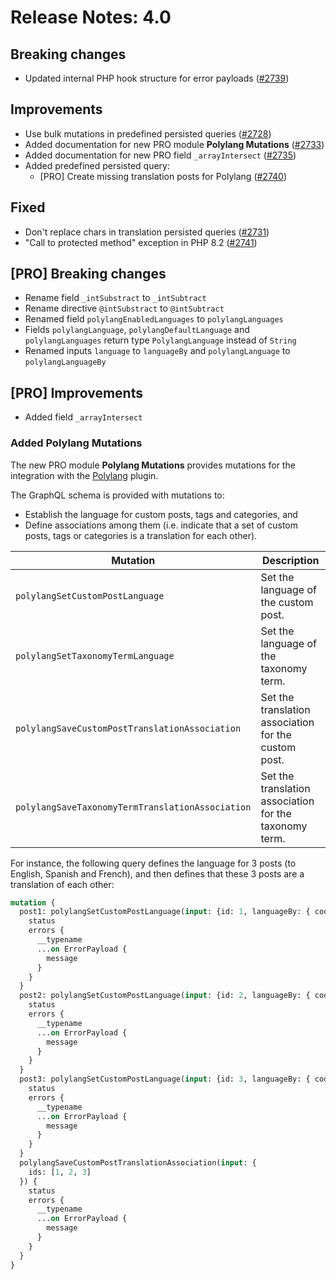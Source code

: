 # Release Notes: 4.0

## Breaking changes

- Updated internal PHP hook structure for error payloads ([#2739](https://github.com/GatoGraphQL/GatoGraphQL/pull/2739))

## Improvements

- Use bulk mutations in predefined persisted queries ([#2728](https://github.com/GatoGraphQL/GatoGraphQL/pull/2728))
- Added documentation for new PRO module **Polylang Mutations** ([#2733](https://github.com/GatoGraphQL/GatoGraphQL/pull/2733))
- Added documentation for new PRO field `_arrayIntersect` ([#2735](https://github.com/GatoGraphQL/GatoGraphQL/pull/2735))
- Added predefined persisted query:
  - [PRO] Create missing translation posts for Polylang ([#2740](https://github.com/GatoGraphQL/GatoGraphQL/pull/2740))

## Fixed

- Don't replace chars in translation persisted queries ([#2731](https://github.com/GatoGraphQL/GatoGraphQL/pull/2731))
- "Call to protected method" exception in PHP 8.2 ([#2741](https://github.com/GatoGraphQL/GatoGraphQL/pull/2741))

## [PRO] Breaking changes

- Rename field `_intSubstract` to `_intSubtract`
- Rename directive `@intSubstract` to `@intSubtract`
- Renamed field `polylangEnabledLanguages` to `polylangLanguages`
- Fields `polylangLanguage`, `polylangDefaultLanguage` and `polylangLanguages` return type `PolylangLanguage` instead of `String`
- Renamed inputs `language` to `languageBy` and `polylangLanguage` to `polylangLanguageBy`

## [PRO] Improvements

- Added field `_arrayIntersect`

### Added Polylang Mutations

The new PRO module **Polylang Mutations** provides mutations for the integration with the [Polylang](https://wordpress.org/plugins/polylang/) plugin.

The GraphQL schema is provided with mutations to:

- Establish the language for custom posts, tags and categories, and
- Define associations among them (i.e. indicate that a set of custom posts, tags or categories is a translation for each other).

| Mutation | Description |
| --- | --- |
| `polylangSetCustomPostLanguage` | Set the language of the custom post. |
| `polylangSetTaxonomyTermLanguage` | Set the language of the taxonomy term. |
| `polylangSaveCustomPostTranslationAssociation` | Set the translation association for the custom post. |
| `polylangSaveTaxonomyTermTranslationAssociation` | Set the translation association for the taxonomy term. |

For instance, the following query defines the language for 3 posts (to English, Spanish and French), and then defines that these 3 posts are a translation of each other:

```graphql
mutation {
  post1: polylangSetCustomPostLanguage(input: {id: 1, languageBy: { code: "en" }}) {
    status
    errors {
      __typename
      ...on ErrorPayload {
        message
      }
    }
  }
  post2: polylangSetCustomPostLanguage(input: {id: 2, languageBy: { code: "es" }}) {
    status
    errors {
      __typename
      ...on ErrorPayload {
        message
      }
    }
  }
  post3: polylangSetCustomPostLanguage(input: {id: 3, languageBy: { code: "fr" }}) {
    status
    errors {
      __typename
      ...on ErrorPayload {
        message
      }
    }
  }
  polylangSaveCustomPostTranslationAssociation(input: {
    ids: [1, 2, 3]
  }) {
    status
    errors {
      __typename
      ...on ErrorPayload {
        message
      }
    }
  }
}
```
